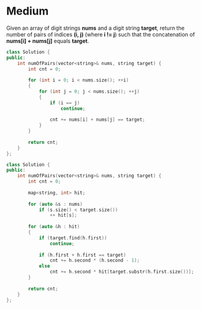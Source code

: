 # Medium

Given an array of digit strings **nums** and a digit string **target**, return the number of pairs of indices **(i, j)** (where **i != j**) such that the concatenation of **nums[i] + nums[j]** equals **target**.

```cpp
class Solution {
public:
    int numOfPairs(vector<string>& nums, string target) {
        int cnt = 0;
        
        for (int i = 0; i < nums.size(); ++i)
        {
            for (int j = 0; j < nums.size(); ++j)
            {
                if (i == j)
                    continue;
                
                cnt += nums[i] + nums[j] == target;
            }
        }
        
        return cnt;
    }
};
```

```cpp
class Solution {
public:
    int numOfPairs(vector<string>& nums, string target) {
        int cnt = 0;
        
        map<string, int> hit;
        
        for (auto &s : nums)
            if (s.size() < target.size())
                ++ hit[s];
        
        for (auto &h : hit)
        {
            if (target.find(h.first))
                continue;
            
            if (h.first + h.first == target)
                cnt += h.second * (h.second - 1);
            else
                cnt += h.second * hit[target.substr(h.first.size())];
        }
        
        return cnt;
    }
};
```
